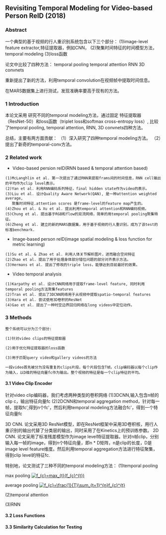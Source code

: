 ## Revisiting Temporal Modeling for Video-based Person ReID (2018)


### Abstract

一个典型的基于视频的行人重识别系统包含以下三个部分：
(1)image-level feature extractor,特征提取器，例如CNN，
(2)聚集时间特征的时间模型方法，temporal modeling
(3)loss函数

论文中比较了四种方法：
temporal pooling
temporal attention
RNN
3D convnets

重新提出了新的方法，利用temporal convolution在视频帧中提取时间信息。

在MARS数据集上进行测试，发现准确率要高于现有的方法。

### 1 Introduction



本论文采用
研究不同的temporal modeling方法，通过固定
特征提取器（ResNet-50）和loss函数（triplet loss和softmax cross-entropy loss）,
比较了temporal pooling, temporal attention, RNN, 3D convnets四种方法。

总结，主要有两方面贡献：
（1）深入研究了四种temporal modeling方法。
（2）提出了新奇的temporal-conv方法。



### 2 Related work

- Video-based persion reID(RNN based & temporal attention based)
```
(1)McLanghlin et al. 第一次提出了通过RNN来提取frams间的时间信息，RNN cell输出的平均作为clip level表示。
(2)Yan et al. 利用RNN编码系列特征，final hidden state作为video的表示。
(3)Liu et al. 设计Quality Aware Network(QAN), 是一种attention weighted average,
   聚集时间特征.attention scores 是frame-level的feature map产生的。
(4)Zhou et al. & Xu et al. 提出利用temporal attention和RNN编码视频。
(5)Chung et al. 提出基于RGB和flow的双流网络，简单的用temporal pooling聚集特征。
(6)Zheng et al. 建立的新的MARS数据集，用于基于视频的行人重识别，成为了该test的标准benchmark.
```
- Image-based person reID(image spatial modeling & loss function for metric learning)
```
(1)Su et al. & Zhao et al. 利用人体关节解析图片，进而融合空间特征
(2)Zhao et al. 提出了用于处理身体部分错位问题的部分对齐表示方法。
(3)Hermans et al. 提出了修改的triple loss，能够达到目前最好的效果。
```

- Video temporal analysis
```
(1)Karpathy et al. 设计CNN网络用于提取frame-level feature, 同时利用temporal pooling方法聚集features
(2)Tran et al. 提出了3DCNN网络用于从视频中提取spatio-temporal features
(3)Hara et al. 尝试使用3D卷积的ResNet
(4)Gao et al. 提出了一种时空边界回归网络在long videos中定位动作。
```

### 3 Methods
```
整个系统可以分为三个部分:

(1)针对video clips的特征提取器

(2)用于优化特征提取器的loss函数

(3)用于匹配query video和gallery videos的方法

一段video首先被分为没有重复的clips片段，每个片段包含T帧。clip编码器以每个clip作为输入，以D维的特征向量fc作为输出。整个视频的特征是每一个clip特征的平均。
```
#### 3.1 Video Clip Encoder

针对video clip编码器，我们考虑两种类型的卷积网络
(1)3DCNN,输入包含n帧的clip c，输出特征向量fc
(2)2DCNN和temporal aggregation method，针对每一帧，提取fc',得到n个fc'，然后利用temporal modeling方法融合fc'，得到一个特征向量fc

3D CNN.
论文采用3D ResNet模型，即在ResNet框架中采用3D卷积核，用行人重识别的输出代替了分类层的输出，同时采用了在Kinetics上的预训练参数。
2D CNN.
论文采用了标准残差模型作为image level特征提取器。针对n帧clip，分别输入每一帧的image，得到n个特征向量，即n * D矩阵，n是clip的长度，D是image level feature维度。然后利用temporal aggregation方法进行特征聚集，得到clip level的特征fc.

特别地，论文测试了三种不同的temporal modeling方法：
(1)temporal pooling

max pooling <a href="https://www.codecogs.com/eqnedit.php?latex=f_{c}=max_{t}(f_{c}^{t})" target="_blank"><img src="https://latex.codecogs.com/gif.latex?f_{c}=max_{t}(f_{c}^{t})" title="f_{c}=max_{t}(f_{c}^{t})" /></a>

average pooling <a href="https://www.codecogs.com/eqnedit.php?latex=f_{c}=\frac{1}{T}\sum_{t=1}^{n}f_{c}^{t}" target="_blank"><img src="https://latex.codecogs.com/gif.latex?f_{c}=\frac{1}{T}\sum_{t=1}^{n}f_{c}^{t}" title="f_{c}=\frac{1}{T}\sum_{t=1}^{n}f_{c}^{t}" /></a>

(2)temporal attention

(3)RNN











#### 3.2 Loss Functions


#### 3.3 Similarity Calculation for Testing



### 

